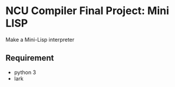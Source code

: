# NCU Compiler Final Project: Mini LISP
Make a Mini-Lisp interpreter
## Requirement
* python 3
* lark

